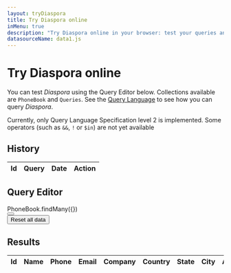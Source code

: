 ```yaml
---
layout: tryDiaspora
title: Try Diaspora online
inMenu: true
description: "Try Diaspora online in your browser: test your queries and explore the API"
datasourceName: data1.js
---
```


# Try Diaspora online

You can test *Diaspora* using the Query Editor below. Collections available are `PhoneBook` and `Queries`. See the [Query Language](query-language.html) to see how you can query *Diaspora*.

<div class="note info">
Currently, only Query Language Specification level 2 is implemented. Some operators (such as <code>&&</code>, <code>!</code> or <code>$in</code>) are not yet available
</div>

## History

<div class="lazyload unloaded"><div class="loader"></div><table><thead><tr><th>Id</th><th>Query</th><th>Date</th><th>Action</th></tr></thead><tbody id="queriesHistory"></tbody></table></div>

## Query Editor

<div class="lazyload unloaded"><div class="loader"></div><div class="input-group"><div id="query" class="form-control">PhoneBook.findMany({})</div><div class="input-group-btn"><button id="execquery" class="btn btn-default"><i class="glyphicon glyphicon-search"></i></button></div></div>
<button class="btn btn-default" id="resetData">Reset all data</button></div>

## Results

<div class="lazyload unloaded"><div class="loader"></div><table id="datatable">
<thead>
<tr>
<th>Id</th>
<th>Name</th>
<th>Phone</th>
<th>Email</th>
<th>Company</th>
<th>Country</th>
<th>State</th>
<th>City</th>
<th>Address</th>
</tr>
</thead>
<tbody></tbody>
</table></div>